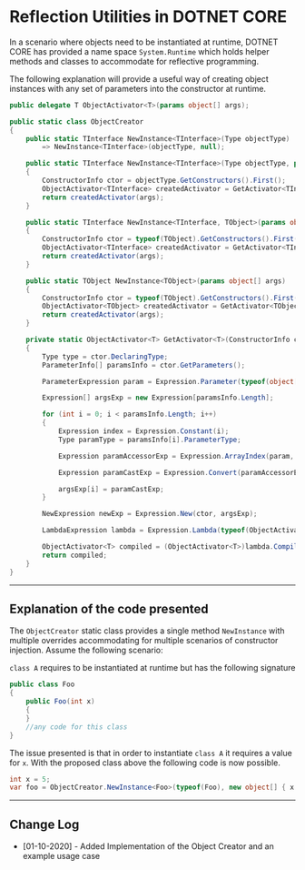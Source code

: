 # Reflection Utilities in DOTNET CORE

In a scenario where objects need to be instantiated at runtime, DOTNET CORE has provided a name space `System.Runtime` which holds helper methods and classes to accommodate for reflective programming.

The following explanation will provide a useful way of creating object instances with any set of parameters into the constructor at runtime.

```c#
public delegate T ObjectActivator<T>(params object[] args);

public static class ObjectCreator
{
    public static TInterface NewInstance<TInterface>(Type objectType)
        => NewInstance<TInterface>(objectType, null);

    public static TInterface NewInstance<TInterface>(Type objectType, params object[] args)
    {
        ConstructorInfo ctor = objectType.GetConstructors().First();
        ObjectActivator<TInterface> createdActivator = GetActivator<TInterface>(ctor);
        return createdActivator(args);
    }

    public static TInterface NewInstance<TInterface, TObject>(params object[] args)
    {
        ConstructorInfo ctor = typeof(TObject).GetConstructors().First();
        ObjectActivator<TInterface> createdActivator = GetActivator<TInterface>(ctor);
        return createdActivator(args);
    }

    public static TObject NewInstance<TObject>(params object[] args)
    {
        ConstructorInfo ctor = typeof(TObject).GetConstructors().First();
        ObjectActivator<TObject> createdActivator = GetActivator<TObject>(ctor);
        return createdActivator(args);
    }

    private static ObjectActivator<T> GetActivator<T>(ConstructorInfo ctor)
    {
        Type type = ctor.DeclaringType;
        ParameterInfo[] paramsInfo = ctor.GetParameters();

        ParameterExpression param = Expression.Parameter(typeof(object[]), "args");

        Expression[] argsExp = new Expression[paramsInfo.Length];

        for (int i = 0; i < paramsInfo.Length; i++)
        {
            Expression index = Expression.Constant(i);
            Type paramType = paramsInfo[i].ParameterType;

            Expression paramAccessorExp = Expression.ArrayIndex(param, index);

            Expression paramCastExp = Expression.Convert(paramAccessorExp, paramType);

            argsExp[i] = paramCastExp;
        }

        NewExpression newExp = Expression.New(ctor, argsExp);

        LambdaExpression lambda = Expression.Lambda(typeof(ObjectActivator<T>), newExp, param);

        ObjectActivator<T> compiled = (ObjectActivator<T>)lambda.Compile();
        return compiled;
    }
}
```

---

##  Explanation of the code presented

The `ObjectCreator` static class provides a single method `NewInstance` with multiple overrides accommodating for multiple scenarios of constructor injection. Assume the following scenario:

`class A` requires to be instantiated at runtime but has the following signature

```c#
public class Foo 
{
	public Foo(int x)
	{
	}
    //any code for this class
}
```

The issue presented is that in order to instantiate `class A` it requires a value for `x`. With the proposed class above the following code is now possible.

```c#
int x = 5;
var foo = ObjectCreator.NewInstance<Foo>(typeof(Foo), new object[] { x });
```



---

## Change Log

- [01-10-2020] - Added Implementation of the Object Creator and an example usage case